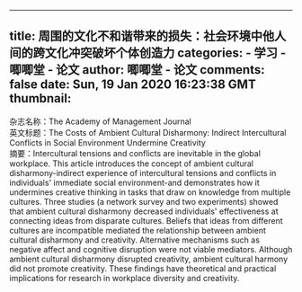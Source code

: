 
---
title: 周围的文化不和谐带来的损失：社会环境中他人间的跨文化冲突破坏个体创造力
categories: 
    - 学习
    - 唧唧堂 - 论文
author: 唧唧堂 - 论文
comments: false
date: Sun, 19 Jan 2020 16:23:38 GMT
thumbnail: 
---

<div>   
杂志名称：The Academy of Management Journal<br> 英文标题：The Costs of Ambient Cultural Disharmony: Indirect Intercultural Conflicts in Social Environment Undermine Creativity<br> 摘要：Intercultural tensions and conflicts are inevitable in the global workplace. This article introduces the concept of ambient cultural disharmony-indirect experience of intercultural tensions and conflicts in individuals' immediate social environment-and demonstrates how it undermines creative thinking in tasks that draw on knowledge from multiple cultures. Three studies (a network survey and two experiments) showed that ambient cultural disharmony decreased individuals' effectiveness at connecting ideas from disparate cultures. Beliefs that ideas from different cultures are incompatible mediated the relationship between ambient cultural disharmony and creativity. Alternative mechanisms such as negative affect and cognitive disruption were not viable mediators. Although ambient cultural disharmony disrupted creativity, ambient cultural harmony did not promote creativity. These findings have theoretical and practical implications for research in workplace diversity and creativity.  
</div>
            